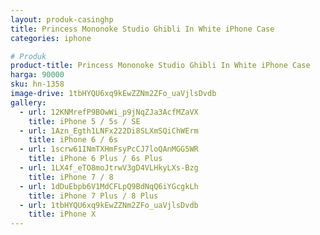 ```yaml
---
layout: produk-casinghp
title: Princess Mononoke Studio Ghibli In White iPhone Case
categories: iphone

# Produk
product-title: Princess Mononoke Studio Ghibli In White iPhone Case
harga: 90000
sku: hn-1358
image-drive: 1tbHYQU6xq9kEwZZNm2ZFo_uaVjlsDvdb
gallery:
  - url: 12KNMrefP9BOwWi_p9jNqZJa3AcfMZaVX
    title: iPhone 5 / 5s / SE
  - url: 1Azn_Egth1LNFx222Di8SLXmSQiChWErm
    title: iPhone 6 / 6s
  - url: 1scrw61INmTXHmFsyPcCJ7loQAnMGG5WR
    title: iPhone 6 Plus / 6s Plus
  - url: 1LX4f_eTO8moJtrwV3gD4VLHkyLXs-Bzg
    title: iPhone 7 / 8
  - url: 1dDuEbpb6V1MdCFLpQ9BdNqQ6iYGcgkLh
    title: iPhone 7 Plus / 8 Plus
  - url: 1tbHYQU6xq9kEwZZNm2ZFo_uaVjlsDvdb
    title: iPhone X
---
```

